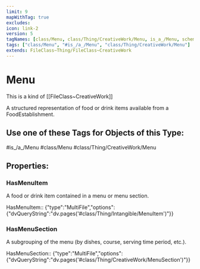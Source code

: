 ```yaml
---
limit: 9
mapWithTag: true
excludes:
icon: link-2
version: 5
tagNames: [class/Menu, class/Thing/CreativeWork/Menu, is_a_/Menu, schema-org/Menu]
tags: ["class/Menu", "#is_/a_/Menu", "class/Thing/CreativeWork/Menu"]
extends: FileClass~Thing/FileClass~CreativeWork
---
```


# Menu
This is a kind of [[FileClass~CreativeWork]]

A structured representation of food or drink items available from a FoodEstablishment.


## Use one of these Tags for Objects of this Type:

#is_/a_/Menu
#class/Menu
#class/Thing/CreativeWork/Menu

## Properties:

### HasMenuItem
A food or drink item contained in a menu or menu section.

HasMenuItem:: {"type":"MultiFile","options":{"dvQueryString":"dv.pages('#class/Thing/Intangible/MenuItem')"}}

### HasMenuSection
A subgrouping of the menu (by dishes, course, serving time period, etc.).

HasMenuSection:: {"type":"MultiFile","options":{"dvQueryString":"dv.pages('#class/Thing/CreativeWork/MenuSection')"}}


